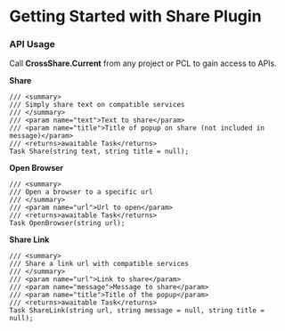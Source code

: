 # Getting Started with Share Plugin

### API Usage

Call **CrossShare.Current** from any project or PCL to gain access to APIs.

**Share**
```
/// <summary>
/// Simply share text on compatible services
/// </summary>
/// <param name="text">Text to share</param>
/// <param name="title">Title of popup on share (not included in message)</param>
/// <returns>awaitable Task</returns>
Task Share(string text, string title = null);
```

**Open Browser**
```
/// <summary>
/// Open a browser to a specific url
/// </summary>
/// <param name="url">Url to open</param>
/// <returns>awaitable Task</returns>
Task OpenBrowser(string url);
```

**Share Link**
```
/// <summary>
/// Share a link url with compatible services
/// </summary>
/// <param name="url">Link to share</param>
/// <param name="message">Message to share</param>
/// <param name="title">Title of the popup</param>
/// <returns>awaitable Task</returns>
Task ShareLink(string url, string message = null, string title = null);
```
